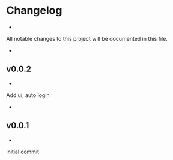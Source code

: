 # Changelog
-
All notable changes to this project will be documented in this file.

-
## v0.0.2
-
Add ui, auto login

-
## v0.0.1
-
initial commit